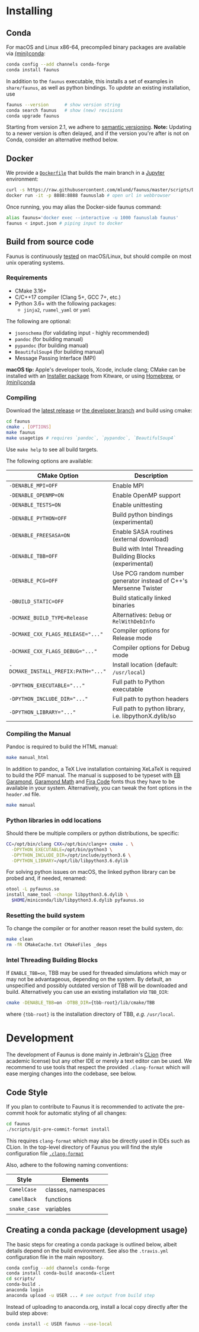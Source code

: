 # Installing

## Conda

For macOS and Linux x86-64, precompiled binary packages are available
via [(mini)conda](https://conda.io/docs/user-guide/install/index.html):

~~~ bash
conda config --add channels conda-forge
conda install faunus
~~~

In addition to the `faunus` executable, this installs a set of examples in `share/faunus`,
as well as python bindings.
To _update_ an existing installation, use

~~~ bash
faunus --version      # show version string
conda search faunus   # show (new) revisions
conda upgrade faunus
~~~

Starting from version 2.1, we adhere to [semantic versioning](https://semver.org).
**Note:** Updating to a newer version is often delayed, and if the version you're after
is not on Conda, consider an alternative method below.


## Docker

We provide a [`Dockerfile`](https://github.com/mlund/faunus/blob/master/scripts/Dockerfile)
that builds the main branch in a [Jupyter](https://jupyter.org) environment:

~~~ bash
curl -s https://raw.githubusercontent.com/mlund/faunus/master/scripts/Dockerfile | docker build -t faunuslab -
docker run -it -p 8888:8888 faunuslab # open url in webbrowser
~~~

Once running, you may alias the Docker-side faunus command:

~~~ bash
alias faunus='docker exec --interactive -u 1000 faunuslab faunus'
faunus < input.json # piping input to docker
~~~


## Build from source code

Faunus is continuously [tested](https://travis-ci.org/mlund/faunus) on macOS/Linux,
but should compile on most unix operating systems.

### Requirements

- CMake 3.16+
- C/C++17 compiler (Clang 5+, GCC 7+, etc.)
- Python 3.6+ with the following packages:
  - `jinja2`, `ruamel_yaml` or `yaml`

The following are optional:

- `jsonschema` (for validating input - highly recommended)
- `pandoc` (for building manual)
- `pypandoc` (for building manual)
- `BeautifulSoup4` (for building manual)
- Message Passing Interface (MPI)

**macOS tip:**
Apple's developer tools, Xcode, include clang;
CMake can be installed with an
[Installer package](https://cmake.org/download) from Kitware, or using
[Homebrew](https://brew.sh), or
[(mini)conda](https://conda.io/docs/user-guide/install/index.html)

### Compiling

Download the [latest release](https://github.com/mlund/faunus/releases/latest)
or [the developer branch](https://github.com/mlund/faunus/archive/master.zip)
and build using cmake:

~~~ bash
cd faunus
cmake . [OPTIONS]
make faunus
make usagetips # requires `pandoc`, `pypandoc`, `BeautifulSoup4`
~~~

Use `make help` to see all build targets.

The following options are available:

CMake Option                         | Description
------------------------------------ | ---------------------------------------
`-DENABLE_MPI=OFF`                   | Enable MPI
`-DENABLE_OPENMP=ON`                 | Enable OpenMP support
`-DENABLE_TESTS=ON`                  | Enable unittesting
`-DENABLE_PYTHON=OFF`                | Build python bindings (experimental)
`-DENABLE_FREESASA=ON`               | Enable SASA routines (external download)
`-DENABLE_TBB=OFF`                   | Build with Intel Threading Building Blocks (experimental)
`-DENABLE_PCG=OFF`                   | Use PCG random number generator instead of C++'s Mersenne Twister
`-DBUILD_STATIC=OFF`                 | Build statically linked binaries
`-DCMAKE_BUILD_TYPE=Release`         | Alternatives: `Debug` or `RelWithDebInfo`
`-DCMAKE_CXX_FLAGS_RELEASE="..."`    | Compiler options for Release mode
`-DCMAKE_CXX_FLAGS_DEBUG="..."`      | Compiler options for Debug mode
`-DCMAKE_INSTALL_PREFIX:PATH="..."`  | Install location (default: `/usr/local`)
`-DPYTHON_EXECUTABLE="..."`          | Full path to Python executable
`-DPYTHON_INCLUDE_DIR="..."`         | Full path to python headers
`-DPYTHON_LIBRARY="..."`             | Full path to python library, i.e. libpythonX.dylib/so

### Compiling the Manual

Pandoc is required to build the HTML manual: 

~~~ bash
make manual_html
~~~

In addition to pandoc, a TeX Live installation containing XeLaTeX is required to build the PDF manual.
The manual is supposed to be typeset with
[EB Garamond](https://github.com/octaviopardo/EBGaramond12/tree/master/fonts/otf),
[Garamond Math](https://github.com/YuanshengZhao/Garamond-Math/blob/master/Garamond-Math.otf) and
[Fira Code](https://github.com/tonsky/FiraCode/releases/download/2/FiraCode_2.zip)
fonts thus they have to be available in your system. Alternatively, you can tweak the font options
in the `header.md` file.

~~~ bash
make manual
~~~

### Python libraries in odd locations

Should there be multiple compilers or python distributions, be specific:

~~~ bash
CC=/opt/bin/clang CXX=/opt/bin/clang++ cmake . \
  -DPYTHON_EXECUTABLE=/opt/bin/python3 \
  -DPYTHON_INCLUDE_DIR=/opt/include/python3.6 \
  -DPYTHON_LIBRARY=/opt/lib/libpython3.6.dylib
~~~

For solving python issues on macOS, the linked python library can be probed and,
if needed, renamed:

~~~ bash
otool -L pyfaunus.so
install_name_tool -change libpython3.6.dylib \
  $HOME/miniconda/lib/libpython3.6.dylib pyfaunus.so
~~~

### Resetting the build system

To change the compiler or for another reason reset the build system, do:

~~~ bash
make clean
rm -fR CMakeCache.txt CMakeFiles _deps
~~~

### Intel Threading Building Blocks

If `ENABLE_TBB=on`, TBB may be used for threaded simulations which may or may not be
advantageous, depending on the system.
By default, an unspecified and possibly outdated version of TBB will be downloaded and build.
Alternatively you can use an existing installation _via_ `TBB_DIR`:

~~~ bash
cmake -DENABLE_TBB=on -DTBB_DIR={tbb-root}/lib/cmake/TBB
~~~

where `{tbb-root}` is the installation directory of TBB, _e.g._ `/usr/local`.

# Development

The development of Faunus is done mainly in Jetbrain's [CLion](https://www.jetbrains.com/clion)
(free academic license) but any other IDE or merely a text editor can be used.
We recommend to use tools that respect the provided `.clang-format` which will ease merging
changes into the codebase, see below.

## Code Style

If you plan to contribute to Faunus it is recommended to activate the
pre-commit hook for automatic styling of all changes:

``` bash
cd faunus
./scripts/git-pre-commit-format install
```

This requires `clang-format` which may also be directly used in IDEs
such as CLion. In the top-level directory of Faunus you will find
the style configuration file [`.clang-format`](https://github.com/mlund/faunus/blob/master/.clang-format)

Also, adhere to the following naming conventions:

Style        | Elements
------------ | -------------------------
`CamelCase`  | classes, namespaces
`camelBack`  | functions
`snake_case` | variables


## Creating a conda package (development usage)

The basic steps for creating a conda package is outlined below, albeit
details depend on the build environment. See also the `.travis.yml`
configuration file in the main repository.

~~~ bash
conda config --add channels conda-forge
conda install conda-build anaconda-client
cd scripts/
conda-build .
anaconda login
anaconda upload -u USER ... # see output from build step
~~~

Instead of uploading to anaconda.org, install a local copy directly after the build step above:

~~~ bash
conda install -c USER faunus --use-local
~~~

